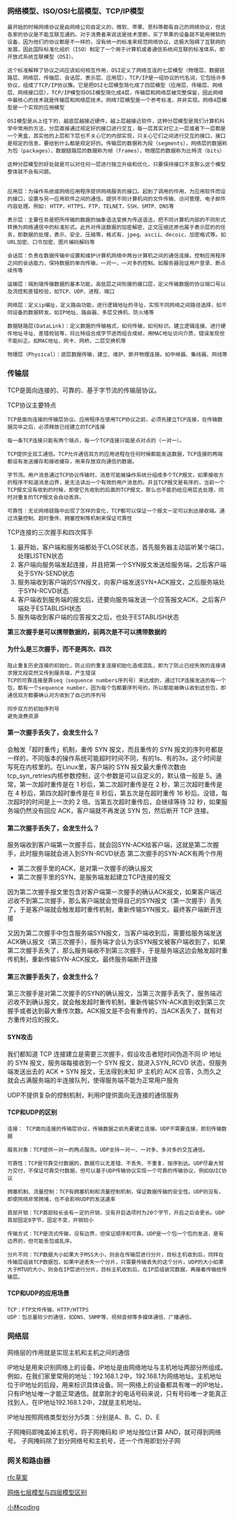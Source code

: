 ### 网络模型、ISO/OSI七层模型、TCP/IP模型
```
最开始的时候网络协议是由网络公司自定义的，微软、苹果、思科等都有自己的网络协议，但这各家的协议是不能互联互通的。对于消费者来说这是技术垄断，买了苹果的设备就不能用微软的设备，因为他们的协议都是不一样的，没有统一的标准来规范网络协议，这极大阻碍了互联网的发展，因此国际标准化组织（ISO）制定了一个用于计算机或者通信系统间互联的标准体系，即开放式系统互联模型（OSI）。

这个标准解释了协议之间应该如何相互作用，OSI定义了网络互连的七层模型（物理层、数据链路层、网络层、传输层、会话层、表示层、应用层），TCP/IP是一组协议的代名词，它包括许多协议，组成了TCP/IP协议簇。它是把OSI七层模型简化成了四层模型（应用层、传输层、网络层、网络接口层），TCP/IP模型将OSI模型简化成4层，传输层和网络层被完整保留，因此网络中最核心的技术就是传输层和网络层技术。网络7层模型是一个参考标准，并非实现。网络4层模型是一个实现的应用模型

OSI模型是从上往下的，越底层越接近硬件，越上层越接近软件，这种分层模型是我们计算机科学中常用的方法，分层直接通过规定好的接口进行交互，每一层其实对它上一层或者下一层都是一个黑盒，其实他的上层和下层也不关心它的内部实现，只关心它们之间进行交互的接口，接口是规定的信息，要给到什么都是规定好的。传输层的数据称为段（segments），网络层的数据称为包（packages），数据链路层的数据称为帧（frames），物理层的数据称为比特流（bits）

这种分层模型的好处就是可以对任何一层进行独立升级和优化，只要保持接口不变那么这个模型整体就不会有问题。


应用层：为操作系统或网络应用程序提供网络服务的接口。起到了调用的作用，为应用软件而设的接口，设置与另一应用软件之间的通信，提供不同计算机间的文件传输、访问管理、电子邮件内容处理。例如: HTTP，HTTPS，FTP，TELNET，SSH，SMTP、DNS等

表示层：主要任务是把所传输的数据的抽象语法变换为传送语法，把不同计算机内部的不同形式转换为网络通信中的标准形式。此外对传送数据的加密解密、正文压缩还原也属于表示层的的任务，即数据的处理，表示、安全、压缩等，格式有，jpeg、ascii、decoic、加密格式等。如URL加密、口令加密、图片编码解码等

会话层：负责在数据传输中设置和维护计算机网络中两台计算机之间的通信连接。控制应用程序之间的会话能力，保持数据的单向传输，一对一，一对多的控制。如服务器验证用户登录、断点续传等

运输层：端到端传输数据的基本功能，高低层之间衔接的接口层，定义传输数据的协议端口号以及流控和差错校验，如TCP、UDP、进程、端口

网络层：定义ip编址，定义路由功能，进行逻辑地址的寻址，实现不同网络之间路径选择，如不同设备的数据转发。如IP地址、路由器、多层交换机、防火墙等

数据链路层(DataLink)：定义数据的传输格式，如何传输，如何标识。建立逻辑连接、进行硬件地址寻址、差错校验等，将比特组合成字节进而组合成帧，用MAC地址访问介质，错误发现但不能纠正。如MAC地址、网卡、网桥、二层交换机等

物理层（Physical）：底层数据传输，建立、维护、断开物理连接。如中继器、集线器、网线等
```

### 传输层

TCP是面向连接的、可靠的、基于字节流的传输层协议。

TCP协议主要特点
```
TCP是面向连接的传输层协议。应用程序在使用TCP协议之前，必须先建立TCP连接，在传输数据完毕之后，必须释放已经建立的TCP连接

每一条TCP连接只能有两个端点，每一个TCP连接只能是点对点的（一对一）。

TCP提供全双工通信。TCP允许通信双方的应用进程在任何时候都能发送数据，TCP连接的两端都设有发送缓存和接收缓存，用来存放双向通信的数据。

字节流。用户消息通过TCP协议传输时，消息可能被操作系统分组成多个TCP报文，如果接收方的程序不知道消息边界，是无法读出一个有效的用户消息的。并且TCP报文是有序的，当前一个TCP报文没有收到的时候，即使它先收到的后面的TCP报文，那么也不能扔给应用层去处理，同时对重复的TCP报文会自动丢弃。

可靠性：无论网络链路中出现了怎样的变化，TCP都可以保证一个报文一定可以到达接收端。通过流量控制、超时重传、拥塞控制等机制来保证可靠性
```

TCP连接的三次握手和四次挥手
1. 最开始，客户端和服务端都处于CLOSE状态，首先服务器主动监听某个端口，处理LISTEN状态
2. 客户端向服务端发起连接，并且把第一个SYN报文发送给服务端，之后客户端处于SYN-SEND状态
3. 服务端收到客户端的SYN报文，向客户端发送SYN+ACK报文，之后服务端处于SYN-RCVD状态
4. 客户端收到服务端的报文后，还要向服务端发送一个应答报文ACK，之后客户端处于ESTABLISH状态
5. 服务端收到客户端的应答报文之后，也处于ESTABLISH状态

**第三次握手是可以携带数据的，前两次是不可以携带数据的**

#### 为什么是三次握手，而不是两次、四次
```
阻止重复历史连接的初始化，防止旧的重复连接初始化造成混乱，即为了防止已经失效的连接请求报文段突然又传到服务端，产生错误
TCP的可靠连接是靠seq（sequence numbers序列号）来达成的，通过TCP连接发送的每一个包，都有一个sequence number，因为每个包都要序列号的，所以都能被确认收到这些包，即通信双方都要确认对方收到了自己的序列号

同步双方的初始序列号
避免浪费资源
```
#### 第一次握手丢失了，会发生什么？
会触发「超时重传」机制，重传 SYN 报文，而且重传的 SYN 报文的序列号都是一样的，不同版本的操作系统可能超时时间不同，有的1s、有的3s，这个时间是写死在内核里的。在Linux里，客户端的 SYN 报文最大重传次数由 tcp_syn_retries内核参数控制，这个参数是可以自定义的，默认值一般是 5。通常，第一次超时重传是在 1 秒后，第二次超时重传是在 2 秒，第三次超时重传是在 4 秒后，第四次超时重传是在 8 秒后，第五次是在超时重传 16 秒后。没错，每次超时的时间是上一次的 2 倍。当第五次超时重传后，会继续等待 32 秒，如果服务端仍然没有回应 ACK，客户端就不再发送 SYN 包，然后断开 TCP 连接。

#### 第二次握手丢失了，会发生什么？
服务端收到客户端第一次握手后，就会回SYN-ACK给客户端，这就是第二次握手，此时服务端就会进入到SYN-RCVD状态
第二次握手的SYN-ACK有两个作用
- 第二次握手里的ACK，是对第一次握手的确认报文
- 第二次握手里的SYN，是服务端发起建立TCP连接的报文

因为第二次握手报文里包含对客户端第一次握手的确认ACK报文，如果客户端迟迟收不到第二次握手，那么客户端就会觉得自己的SYN报文（第一次握手）丢失了，于是客户端就会触发超时重传机制，重新传输SYN报文。最终客户端断开连接

又因为第二次握手中包含服务端SYN报文，当客户端收到后，需要给服务端发送ACK确认报文（第三次握手），服务端才会认为该SYN报文被客户端收到了，如果第二次握手丢失了，那么服务端收不到第三次握手，于是服务端这边会触发超时重传机制，重新传输SYN-ACK报文。最终服务端断开连接

#### 第三次握手丢失了，会发生什么？
第三次握手是对第二次握手的SYN的确认报文，当第三次握手丢失了，服务端迟迟收不到确认报文，就会触发超时重传机制，重新传输SYN-ACK直到收到第三次握手或者达到最大重传次数。ACK报文是不会有重传的，当ACK丢失了，就有对方重传对应的报文。

#### SYN攻击
我们都知道 TCP 连接建立是需要三次握手，假设攻击者短时间伪造不同 IP 地址的 SYN 报文，服务端每接收到一个 SYN 报文，就进入SYN_RCVD 状态，但服务端发送出去的 ACK + SYN 报文，无法得到未知 IP 主机的 ACK 应答，久而久之就会占满服务端的半连接队列，使得服务端不能为正常用户服务


UDP不提供复杂的控制机制，利用IP提供面向无连接的通信服务

#### TCP和UDP的区别
```
连接： TCP面向连接的传输层协议，传输数据之前先要建立连接。UDP不需要连接，即刻传输数据

服务对象：TCP提供一对一的两点服务。UDP支持一对一、一对多、多对多的交互通信。

可靠性：TCP是可靠交付数据的，数据可以无差错、不丢失、不重复、按序到达。UDP尽最大努力交付，不保证可靠交付数据，但可以基于UDP传输协议实现一个可靠的传输协议，例如QUIC协议

拥塞机制、流量控制：TCP有拥塞机制和流量控制机制，保证数据传输的安全性。UDP则没有，即使网络非常拥堵，也不会影响UDP的发送速率

首部开销：TCP首部较长会有一定的开销，没有开启选项时为20个字节，开启之后会更长。UDP首部固定8字节，固定不变，开销较小

传输方式：TCP是流式传输，没有边界，但保证顺序和可靠。UDP是一个包一个包的发送，是有边界的，但可能丢包或乱序。

分片不同：TCP数据大小如果大于MSS大小，则会在传输层进行分片，目标主机收到后，同样在传输层组装TCP数据包，如果中途丢失一个分片，只需要传输丢失的这个分片。UDP的大小如果大于MTU的大小，则会在IP层进行分片，目标主机收到后，在IP层组装完数据，再接着传输给传输层。
```

#### TCP和UDP的应用场景
```
TCP：FTP文件传输、HTTP/HTTPS
UDP：包总量较少的通信，如DNS、SNMP等、视频音频等多媒体通信、广播通信。
```

### 网络层
网络层的作用就是实现主机和主机之间的通信

IP地址是用来识别网络上的设备，IP地址是由网络地址与主机地址两部分所组成。例如，在我们家里常用的地址：192.168.1.2中，192.168.1为网络地址。主机地址位于IP地址的后段，用来标识具体设备。同一网络上的设备都具有唯一的IP地址，只有IP地址唯一才能正常通信。就拿刚才的电话号码来说，只有号码唯一才能真正找到人，在IP地址192.168.1.2中，2就是主机地址。

IP地址按照网络类型划分为5类：分别是A、B、C、D、E

子网掩码即掩盖掉主机号，将子网掩码和 IP 地址按位计算 AND，就可得到网络号。
子网掩码除了划分网络号和主机号，还一个作用即划分子网


### 网关和路由器

[rfc草案](https://datatracker.ietf.org/doc/html/rfc2616)

[网络七层模型与四层模型区别](https://juejin.cn/post/6844903492763533319)

[小林coding](https://xiaolincoding.com/network/)